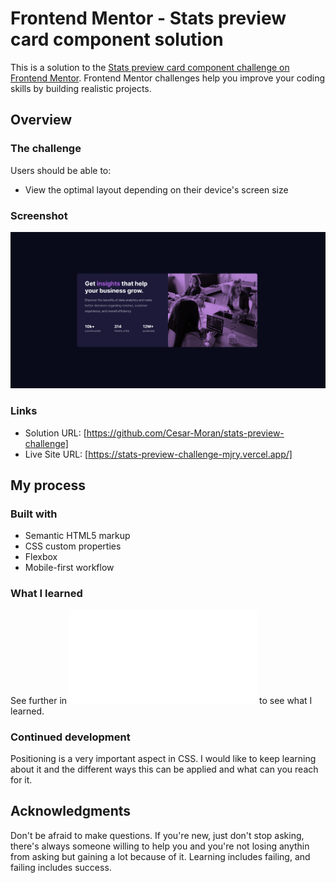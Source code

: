 # Frontend Mentor - Stats preview card component solution

This is a solution to the [Stats preview card component challenge on Frontend Mentor](https://www.frontendmentor.io/challenges/stats-preview-card-component-8JqbgoU62). Frontend Mentor challenges help you improve your coding skills by building realistic projects.

## Overview

### The challenge

Users should be able to:

- View the optimal layout depending on their device's screen size

### Screenshot

![](./images/Finished-app.png)

### Links

- Solution URL: [https://github.com/Cesar-Moran/stats-preview-challenge]
- Live Site URL: [https://stats-preview-challenge-mjry.vercel.app/]

## My process

### Built with

- Semantic HTML5 markup
- CSS custom properties
- Flexbox
- Mobile-first workflow

### What I learned

See further in ![here](./chatlog.md) to see what I learned.

### Continued development

Positioning is a very important aspect in CSS. I would like to keep learning about it and the different ways this can be applied and what can you reach for it.

## Acknowledgments

Don't be afraid to make questions. If you're new, just don't stop asking, there's always someone willing to help you and you're not losing anythin from asking but gaining a lot because of it. Learning includes failing, and failing includes success.
